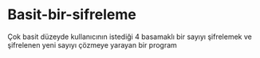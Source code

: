 # Basit-bir-sifreleme

Çok basit düzeyde kullanıcının istediği 4 basamaklı bir sayıyı şifrelemek ve şifrelenen yeni sayıyı çözmeye yarayan bir program
